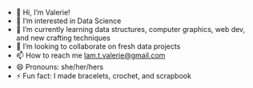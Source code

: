 - 👋 Hi, I’m Valerie!
- 👀 I’m interested in Data Science
- 🌱 I’m currently learning data structures, computer graphics, web dev, and new crafting techniques
- 💞️ I’m looking to collaborate on fresh data projects
- 📫 How to reach me lam.t.valerie@gmail.com
- 😄 Pronouns: she/her/hers
- ⚡ Fun fact: I made bracelets, crochet, and scrapbook

<!---
lamva2/lamva2 is a ✨ special ✨ repository because its `README.md` (this file) appears on your GitHub profile.
You can click the Preview link to take a look at your changes.
--->
